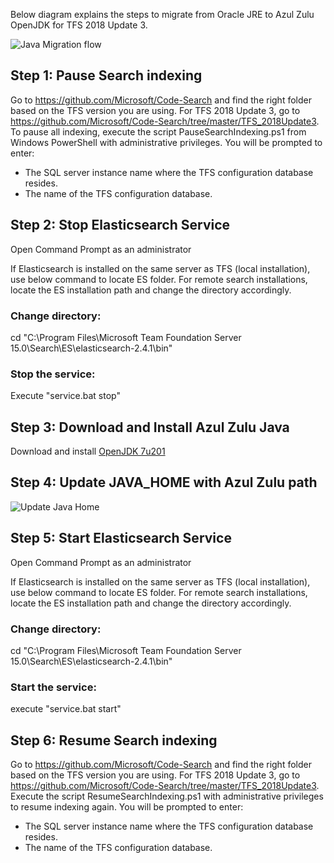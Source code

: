 
Below diagram explains the steps to migrate from Oracle JRE to Azul Zulu OpenJDK for TFS 2018 Update 3.

![Java Migration flow](https://github.com/msftazdev/Code-Search/blob/msftazdev-patch-1/Java%20Migration/flow1.png)

## Step 1: Pause Search indexing
Go to https://github.com/Microsoft/Code-Search and find the right folder based on the TFS version you are using. For TFS 2018 Update 3, go to https://github.com/Microsoft/Code-Search/tree/master/TFS_2018Update3. To pause all indexing, execute the script PauseSearchIndexing.ps1 from Windows PowerShell with administrative privileges. You will be prompted to enter:

* The SQL server instance name where the TFS configuration database resides.
* The name of the TFS configuration database.

## Step 2: Stop Elasticsearch Service
Open Command Prompt as an administrator 

If Elasticsearch is installed on the same server as TFS (local installation), use below command to locate ES folder. For remote search installations, locate the ES installation path and change the directory accordingly.
### Change directory: 
cd "C:\Program Files\Microsoft Team Foundation Server 15.0\Search\ES\elasticsearch-2.4.1\bin"
### Stop the service:
Execute "service.bat stop"

## Step 3: Download and Install Azul Zulu Java 
Download and install [OpenJDK 7u201](https://cdn.azul.com/zulu/bin/zulu7.25.0.5-jdk7.0.201-win_x64.msi)

## Step 4: Update JAVA_HOME with Azul Zulu path
![Update Java Home](https://github.com/msftazdev/Code-Search/blob/msftazdev-patch-1/Java%20Migration/java_home.png)

## Step 5: Start Elasticsearch Service
Open Command Prompt as an administrator 

If Elasticsearch is installed on the same server as TFS (local installation), use below command to locate ES folder. For remote search installations, locate the ES installation path and change the directory accordingly.
### Change directory: 
cd "C:\Program Files\Microsoft Team Foundation Server 15.0\Search\ES\elasticsearch-2.4.1\bin"
### Start the service:
execute "service.bat start"

## Step 6: Resume Search indexing
Go to https://github.com/Microsoft/Code-Search and find the right folder based on the TFS version you are using. For TFS 2018 Update 3, go to https://github.com/Microsoft/Code-Search/tree/master/TFS_2018Update3. Execute the script ResumeSearchIndexing.ps1 with administrative privileges to resume indexing again. You will be prompted to enter:

* The SQL server instance name where the TFS configuration database resides.
* The name of the TFS configuration database.

